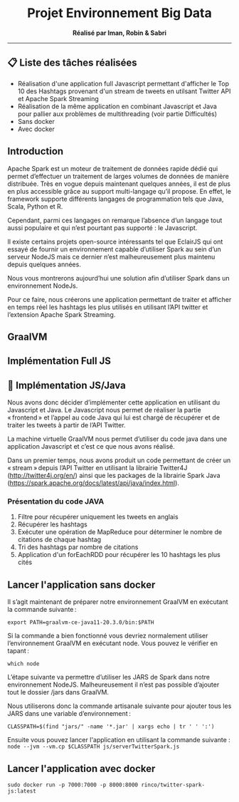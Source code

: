 <h1 align="center">
    Projet Environnement Big Data
</h1>

<p align="center">
  <strong>Réalisé par Iman, Robin & Sabri</strong><br>
</p>

*******************

## 📋 Liste des tâches réalisées

* Réalisation d'une application full Javascript permettant d'afficher le Top 10 des Hashtags provenant d'un stream de tweets en utilsant Twitter API et Apache Spark Streaming
* Réalisation de la même application en combinant Javascript et Java pour pallier aux problèmes de multithreading (voir partie Difficultés)
* Sans docker
* Avec docker

## Introduction

Apache Spark est un moteur de traitement de données rapide dédié qui permet d’effectuer un traitement de larges volumes de données de manière distribuée. Très en vogue depuis maintenant quelques années, il est de plus en plus accessible grâce au support multi-langage qu’il propose. En effet, le framework supporte différents langages de programmation tels que Java, Scala, Python et R. 

Cependant, parmi ces langages on remarque l’absence d’un langage tout aussi populaire et qui n’est pourtant pas supporté : le Javascript. 

Il existe certains projets open-source intéressants tel que EclairJS qui ont essayé de fournir un environnement capable d’utiliser Spark au sein d’un serveur NodeJS mais ce dernier n’est malheureusement plus maintenu depuis quelques années. 

Nous vous montrerons aujourd’hui une solution afin d’utiliser Spark dans un environnement NodeJs. 

Pour ce faire, nous créerons une application permettant de traiter et afficher en temps réel les hashtags les plus utilisés en utilisant l’API twitter et l’extension Apache Spark Streaming. 

## GraalVM

## Implémentation Full JS

## 🚀 Implémentation JS/Java

Nous avons donc décider d’implémenter cette application en utilisant du Javascript et Java. Le Javascript nous permet de réaliser la partie « frontend » et l’appel au code Java qui lui est chargé de récupérer et de traiter les tweets à partir de l’API Twitter. 

La machine virtuelle GraalVM nous permet d’utiliser du code java dans une application Javascript et c’est ce que nous avons réalisé. 

Dans un premier temps, nous avons produit un code permettant de créer un « stream » depuis l’API Twitter en utilisant la librairie Twitter4J (http://twitter4j.org/en/) ainsi que les packages de la librairie Spark Java (https://spark.apache.org/docs/latest/api/java/index.html).

### Présentation du code JAVA

1. Filtre pour récupérer uniquement les tweets en anglais
2. Récupérer les hashtags
3. Exécuter une opération de MapReduce pour déterminer le nombre de citations de chaque hashtag
4. Tri des hashtags par nombre de citations
5. Application d'un forEachRDD pour récupérer les 10 hashtags les plus cités

## Lancer l'application sans docker

Il s’agit maintenant de préparer notre environnement GraalVM en exécutant la commande suivante : 

```export PATH=graalvm-ce-java11-20.3.0/bin:$PATH```

Si la commande a bien fonctionné vous devriez normalement utiliser l’environnement GraalVM en exécutant node. Vous pouvez le vérifier en tapant : 

```which node``` 

L’étape suivante va permettre d’utiliser les JARS de Spark dans notre environnement NodeJS. Malheureusement il n’est pas possible d’ajouter tout le dossier /jars dans GraalVM. 

Nous utiliserons donc la commande artisanale suivante pour ajouter tous les JARS dans une variable d’environnement : 

```CLASSPATH=$(find "jars/" -name '*.jar' | xargs echo | tr ' ' ':')```

Ensuite vous pouvez lancer l'application en utilisant la commande suivante :
```node --jvm --vm.cp $CLASSPATH js/serverTwitterSpark.js```

## Lancer l'application avec docker
```sudo docker run -p 7000:7000 -p 8000:8000 rinco/twitter-spark-js:latest```
